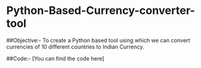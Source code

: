 # Python-Based-Currency-converter-tool
##Objective:- 
To create a Python based tool using which we can convert currencies of 10 different countries to Indian Currency.

##Code:-
[You can find the code here]
